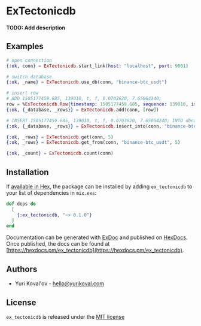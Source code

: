 # ExTectonicdb

**TODO: Add description**

## Examples

```elixir
# open connection
{:ok, conn} = ExTectonicdb.start_link(host: "localhost", port: 9001)

# switch database
{:ok, _name} = ExTectonicdb.use_db(conn, "binance-btc_usdt")

# insert row
# ADD 1505177459.685, 139010, t, f, 0.0703620, 7.65064240;
row = %ExTectonicdb.Row{timestamp: 1505177459.685, sequence: 139010, is_trade: true, is_bid: false, price: 0.0703620, size: 7.65064240}
{:ok, {_database, _rows}} = ExTectonicdb.add(conn, [row])

# INSERT 1505177459.685, 139010, t, f, 0.0703620, 7.65064240; INTO dbname
{:ok, {_database, _rows}} = ExTectonicdb.insert_into(conn, "binance-btc_usdt", [row])

{:ok, _rows} = ExTectonicdb.get(conn, 5)
{:ok, _rows} = ExTectonicdb.get_from(conn, "binance-btc_usdt", 5)

{:ok, _count} = ExTectonicdb.count(conn)

```

## Installation

If [available in Hex](https://hex.pm/docs/publish), the package can be installed
by adding `ex_tectonicdb` to your list of dependencies in `mix.exs`:

```elixir
def deps do
  [
    {:ex_tectonicdb, "~> 0.1.0"}
  ]
end
```

Documentation can be generated with [ExDoc](https://github.com/elixir-lang/ex_doc)
and published on [HexDocs](https://hexdocs.pm). Once published, the docs can
be found at [https://hexdocs.pm/ex_tectonicdb](https://hexdocs.pm/ex_tectonicdb).

## Authors

* Yuri Koval'ov - hello@yurikoval.com

## License

`ex_tectonicdb` is released under the [MIT license](LICENSE.md)
